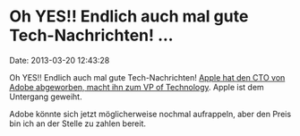 Oh YES!! Endlich auch mal gute Tech-Nachrichten! \...
=====================================================

Date: 2013-03-20 12:43:28

Oh YES!! Endlich auch mal gute Tech-Nachrichten! [Apple hat den CTO von
Adobe abgeworben, macht ihn zum VP of
Technology](http://www.forbes.com/sites/connieguglielmo/2013/03/19/adobe-cto-kevin-lynch-joins-apple-as-vp-of-technology/).
Apple ist dem Untergang geweiht.

Adobe könnte sich jetzt möglicherweise nochmal aufrappeln, aber den
Preis bin ich an der Stelle zu zahlen bereit.
